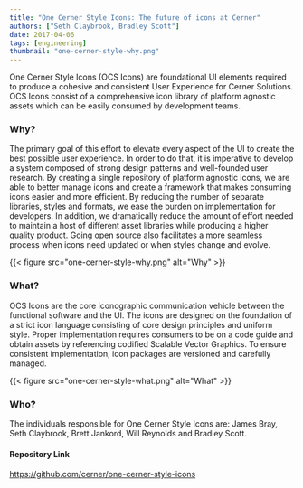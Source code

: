 ```yaml
---
title: "One Cerner Style Icons: The future of icons at Cerner"
authors: ["Seth Claybrook, Bradley Scott"]
date: 2017-04-06
tags: [engineering]
thumbnail: "one-cerner-style-why.png"
---
```


One Cerner Style Icons (OCS Icons) are foundational UI elements required to produce a cohesive and consistent User Experience for Cerner Solutions. OCS Icons consist of a comprehensive icon library of platform agnostic assets which can be easily consumed by development teams.
 
### Why?

The primary goal of this effort to elevate every aspect of the UI to create the best possible user experience.  In order to do that, it is imperative to develop a system composed of strong design patterns and well-founded user research.  By creating a single repository of platform agnostic icons, we are able to better manage icons and create a framework that makes consuming icons easier and more efficient.  By reducing the number of separate libraries, styles and formats, we ease the burden on implementation for developers.  In addition, we dramatically reduce the amount of effort needed to maintain a host of different asset libraries while producing a higher quality product.  Going open source also facilitates a more seamless process when icons need updated or when styles change and evolve.

{{< figure src="one-cerner-style-why.png" alt="Why" >}}

### What?

OCS Icons are the core iconographic communication vehicle between the functional software and the UI.  The icons are designed on the foundation of a strict icon language consisting of core design principles and uniform style.   Proper implementation requires consumers to be on a code guide and obtain assets by referencing codified Scalable Vector Graphics.  To ensure consistent implementation, icon packages are versioned and carefully managed.

{{< figure src="one-cerner-style-what.png" alt="What" >}}

### Who?

The individuals responsible for One Cerner Style Icons are: James Bray, Seth Claybrook, Brett Jankord, Will Reynolds and Bradley Scott.

#### Repository Link

https://github.com/cerner/one-cerner-style-icons 
